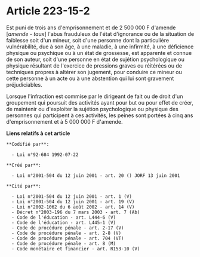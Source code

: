 # Article 223-15-2

Est puni de trois ans d'emprisonnement et de 2 500 000 F d'amende [*amende - taux*] l'abus frauduleux de l'état d'ignorance
ou de la situation de faiblesse soit d'un mineur, soit d'une personne dont la particulière vulnérabilité, due à son âge, à
une maladie, à une infirmité, à une déficience physique ou psychique ou à un état de grossesse, est apparente et connue de
son auteur, soit d'une personne en état de sujétion psychologique ou physique résultant de l'exercice de pressions graves ou
réitérées ou de techniques propres à altérer son jugement, pour conduire ce mineur ou cette personne à un acte ou à une
abstention qui lui sont gravement préjudiciables.

Lorsque l'infraction est commise par le dirigeant de fait ou de droit d'un groupement qui poursuit des activités ayant pour
but ou pour effet de créer, de maintenir ou d'exploiter la sujétion psychologique ou physique des personnes qui participent à
ces activités, les peines sont portées à cinq ans d'emprisonnement et à 5 000 000 F d'amende.

**Liens relatifs à cet article**

	**Codifié par**:

	  - Loi n°92-684 1992-07-22

	**Créé par**:

	  - Loi n°2001-504 du 12 juin 2001 - art. 20 () JORF 13 juin 2001

	**Cité par**:

	  - Loi n°2001-504 du 12 juin 2001 - art. 1 (V)
	  - Loi n°2001-504 du 12 juin 2001 - art. 19 (V)
	  - Loi n°2002-1062 du 6 août 2002 - art. 14 (V)
	  - Décret n°2003-196 du 7 mars 2003 - art. 7 (Ab)
	  - Code de l'éducation - art. L444-6 (V)
	  - Code de l'éducation - art. L445-1 (V)
	  - Code de procédure pénale - art. 2-17 (V)
	  - Code de procédure pénale - art. 2-8 (V)
	  - Code de procédure pénale - art. 704 (VT)
	  - Code de procédure pénale - art. 8 (M)
	  - Code monétaire et financier - art. R153-10 (V)
